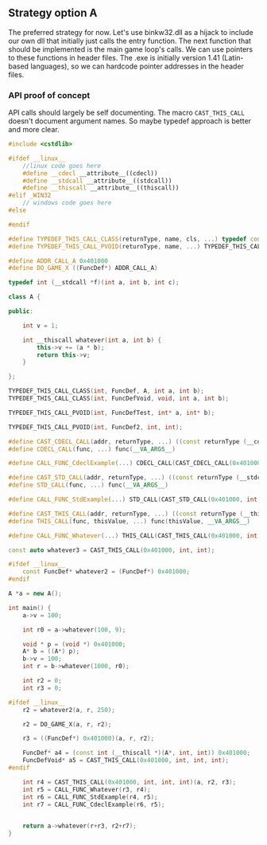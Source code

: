 
## Strategy option A
The preferred strategy for now. Let's use binkw32.dll as a hijack to include our own dll that initially just calls the entry function.
The next function that should be implemented is the main game loop's calls.
We can use pointers to these functions in header files.
The .exe is initially version 1.41 (Latin-based languages), so we can hardcode pointer addresses in the header files.

### API proof of concept
API calls should largely be self documenting.
The macro `CAST_THIS_CALL` doesn't document argument names. So maybe typedef approach is better and more clear.

```cpp
#include <cstdlib> 

#ifdef __linux__ 
    //linux code goes here
    #define __cdecl __attribute__((cdecl))
    #define __stdcall __attribute__((stdcall))
    #define __thiscall __attribute__((thiscall))
#elif _WIN32
    // windows code goes here
#else

#endif

#define TYPEDEF_THIS_CALL_CLASS(returnType, name, cls, ...) typedef const returnType (__thiscall name)(cls*, __VA_ARGS__)
#define TYPEDEF_THIS_CALL_PVOID(returnType, name, ...) TYPEDEF_THIS_CALL_CLASS(returnType, name, void, __VA_ARGS__)

#define ADDR_CALL_A 0x401000
#define DO_GAME_X ((FuncDef*) ADDR_CALL_A)

typedef int (__stdcall *f)(int a, int b, int c);

class A {

public:

    int v = 1;

    int __thiscall whatever(int a, int b) {
        this->v += (a * b);
        return this->v;
    }

};

TYPEDEF_THIS_CALL_CLASS(int, FuncDef, A, int a, int b);
TYPEDEF_THIS_CALL_CLASS(int, FuncDefVoid, void, int a, int b);

TYPEDEF_THIS_CALL_PVOID(int, FuncDefTest, int* a, int* b);

TYPEDEF_THIS_CALL_PVOID(int, FuncDef2, int, int);

#define CAST_CDECL_CALL(addr, returnType, ...) ((const returnType (__cdecl *)(__VA_ARGS__)) addr)
#define CDECL_CALL(func, ...) func(__VA_ARGS__)

#define CALL_FUNC_CdeclExample(...) CDECL_CALL(CAST_CDECL_CALL(0x401000, int, int, int), __VA_ARGS__)

#define CAST_STD_CALL(addr, returnType, ...) ((const returnType (__stdcall *)(__VA_ARGS__)) addr)
#define STD_CALL(func, ...) func(__VA_ARGS__)

#define CALL_FUNC_StdExample(...) STD_CALL(CAST_STD_CALL(0x401000, int, int, int), __VA_ARGS__)

#define CAST_THIS_CALL(addr, returnType, ...) ((const returnType (__thiscall *)(void*, __VA_ARGS__)) addr)
#define THIS_CALL(func, thisValue, ...) func(thisValue, __VA_ARGS__)

#define CALL_FUNC_Whatever(...) THIS_CALL(CAST_THIS_CALL(0x401000, int, int, int), a, __VA_ARGS__)

const auto whatever3 = CAST_THIS_CALL(0x401000, int, int);

#ifdef __linux__ 
    const FuncDef* whatever2 = (FuncDef*) 0x401000;
#endif

A *a = new A();

int main() {
    a->v = 100;

    int r0 = a->whatever(100, 9);

    void * p = (void *) 0x401000;
    A* b = ((A*) p);
    b->v = 100;
    int r = b->whatever(1000, r0);

    int r2 = 0;
    int r3 = 0;

#ifdef __linux__ 
    r2 = whatever2(a, r, 250);

    r2 = DO_GAME_X(a, r, r2);

    r3 = ((FuncDef*) 0x401000)(a, r, r2);

    FuncDef* a4 = (const int (__thiscall *)(A*, int, int)) 0x401000;
    FuncDefVoid* a5 = CAST_THIS_CALL(0x401000, int, int, int);
#endif

    int r4 = CAST_THIS_CALL(0x401000, int, int, int)(a, r2, r3);
    int r5 = CALL_FUNC_Whatever(r3, r4);
    int r6 = CALL_FUNC_StdExample(r4, r5);
    int r7 = CALL_FUNC_CdeclExample(r6, r5);
    

    return a->whatever(r+r3, r2+r7);
}
```

